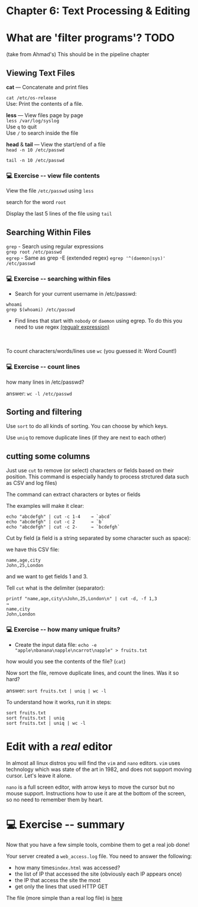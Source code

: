 # Chapter 6: Text Processing & Editing

# What are 'filter programs'? TODO
(take from Ahmad's) This should be in the pipeline chapter


## Viewing Text Files
**cat** — Concatenate and print files

`cat /etc/os-release`<br>
Use: Print the contents of a file.


**less** — View files page by page<br>
`less /var/log/syslog` <br>
Use `q` to quit<br>
Use `/` to search inside the file

**head** & **tail** — View the start/end of a file <br>
`head -n 10 /etc/passwd`

`tail -n 10 /etc/passwd`

### 💻 Exercise  -- view file contents

View the file `/etc/passwd` using `less`

search for the word `root`

Display the last 5 lines of the file using `tail`


## Searching Within Files
`grep` - Search using regular expressions <br>
`grep root /etc/passwd` <br>
`egrep` - Same as grep -E (extended regex)
`egrep '^(daemon|sys)' /etc/passwd` <br>


### 💻 Exercise -- searching within files
- Search for your current username in /etc/passwd:

`whoami`  <br>
`grep $(whoami) /etc/passwd`


- Find lines that start with `nobody` or `daemon` using egrep. To do this you need to use regex [(regualr expression)](../regex/regex.md)


<br><br>
To count characters/words/lines use `wc` (you guessed it: Word Count!)

### 💻 Exercise -- count lines

how many lines in /etc/passwd?

answer: `wc -l /etc/passwd`


## Sorting and filtering
Use `sort` to do all kinds of sorting. You can choose by which keys. 

Use `uniq` to remove duplicate lines (if they are next to each other)

## cutting some columns
Just use `cut` to remove (or select) characters or fields based on their position. This command is especially handy to process strctured data such as CSV and log files)

The command can extract characters or bytes or fields

The examples will make it clear:
```
echo "abcdefgh" | cut -c 1-4    → `abcd`
echo "abcdefgh" | cut -c 2      → `b`
echo "abcdefgh" | cut -c 2-     → `bcdefgh`
```

Cut by field (a field is a string separated by some character such as space):

we have this CSV file:
```
name,age,city
John,25,London
```
and we want to get fields 1 and 3. 

Tell `cut` what is the delimiter (separator):
```
printf "name,age,city\nJohn,25,London\n" | cut -d, -f 1,3
→
name,city
John,London
```


### 💻 Exercise --  how many unique fruits?

- Create the input data file: `echo -e "apple\nbanana\napple\ncarrot\napple" > fruits.txt`

how would you see the contents of the file? (`cat`)

Now sort the file, remove duplicate lines, and count the lines. Was it so hard?

answer: `sort fruits.txt | uniq | wc -l`

To understand how it works, run it in steps:
```
sort fruits.txt
sort fruits.txt | uniq
sort fruits.txt | uniq | wc -l
```

# Edit with a *real* editor

In almost all linux distros you will find the `vim` and `nano` editors.
`vim` uses technology which was state of the art in 1982, and does not support moving cursor. Let's leave it alone.

`nano` is a full screen editor, with arrow keys to move the cursor but no mouse support. Instructions how to use it are at the bottom of the screen, so no need to remember them by heart.

# 💻 Exercise -- summary
Now that you have a few simple tools, combine them to get a real job done!

Your server created a `web_access.log` file. You need to answer the following:

- how many times`index.html` was accessed?
- the list of IP that accessed the site (obviously each IP appears once)
- the IP that access the site the most
- get only the lines that used HTTP GET

The file (more simple than a real log file) is [here](../assets/06/web_access.log)

